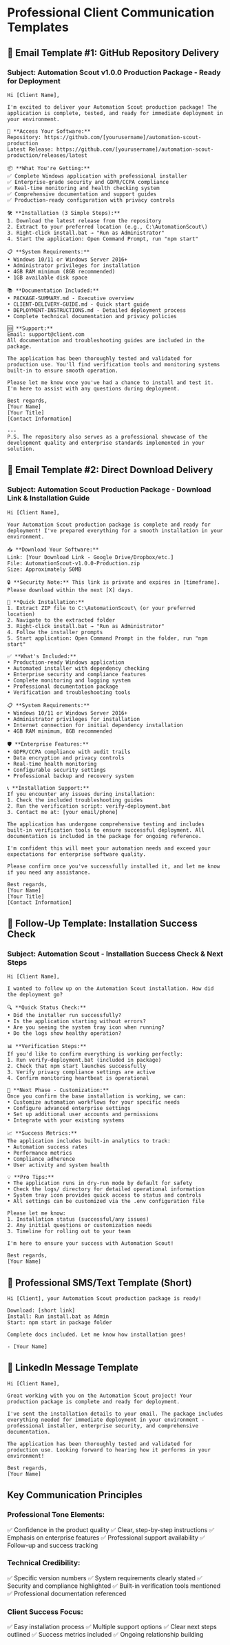 # Professional Client Communication Templates

## 🎯 Email Template #1: GitHub Repository Delivery

### Subject: Automation Scout v1.0.0 Production Package - Ready for Deployment

```
Hi [Client Name],

I'm excited to deliver your Automation Scout production package! The application is complete, tested, and ready for immediate deployment in your environment.

🚀 **Access Your Software:**
Repository: https://github.com/[yourusername]/automation-scout-production
Latest Release: https://github.com/[yourusername]/automation-scout-production/releases/latest

📦 **What You're Getting:**
✅ Complete Windows application with professional installer
✅ Enterprise-grade security and GDPR/CCPA compliance
✅ Real-time monitoring and health checking system
✅ Comprehensive documentation and support guides
✅ Production-ready configuration with privacy controls

🛠️ **Installation (3 Simple Steps):**
1. Download the latest release from the repository
2. Extract to your preferred location (e.g., C:\AutomationScout\)
3. Right-click install.bat → "Run as Administrator"
4. Start the application: Open Command Prompt, run "npm start"

📋 **System Requirements:**
• Windows 10/11 or Windows Server 2016+
• Administrator privileges for installation
• 4GB RAM minimum (8GB recommended)
• 1GB available disk space

📚 **Documentation Included:**
• PACKAGE-SUMMARY.md - Executive overview
• CLIENT-DELIVERY-GUIDE.md - Quick start guide  
• DEPLOYMENT-INSTRUCTIONS.md - Detailed deployment process
• Complete technical documentation and privacy policies

🆘 **Support:**
Email: support@client.com
All documentation and troubleshooting guides are included in the package.

The application has been thoroughly tested and validated for production use. You'll find verification tools and monitoring systems built-in to ensure smooth operation.

Please let me know once you've had a chance to install and test it. I'm here to assist with any questions during deployment.

Best regards,
[Your Name]
[Your Title]
[Contact Information]

---
P.S. The repository also serves as a professional showcase of the development quality and enterprise standards implemented in your solution.
```

## 🎯 Email Template #2: Direct Download Delivery

### Subject: Automation Scout Production Package - Download Link & Installation Guide

```
Hi [Client Name],

Your Automation Scout production package is complete and ready for deployment! I've prepared everything for a smooth installation in your environment.

📥 **Download Your Software:**
Link: [Your Download Link - Google Drive/Dropbox/etc.]
File: AutomationScout-v1.0.0-Production.zip
Size: Approximately 50MB

🔒 **Security Note:** This link is private and expires in [timeframe]. Please download within the next [X] days.

🚀 **Quick Installation:**
1. Extract ZIP file to C:\AutomationScout\ (or your preferred location)
2. Navigate to the extracted folder
3. Right-click install.bat → "Run as Administrator"
4. Follow the installer prompts
5. Start application: Open Command Prompt in the folder, run "npm start"

✅ **What's Included:**
• Production-ready Windows application
• Automated installer with dependency checking
• Enterprise security and compliance features
• Complete monitoring and logging system
• Professional documentation package
• Verification and troubleshooting tools

📋 **System Requirements:**
• Windows 10/11 or Windows Server 2016+
• Administrator privileges for installation
• Internet connection for initial dependency installation
• 4GB RAM minimum, 8GB recommended

🛡️ **Enterprise Features:**
• GDPR/CCPA compliance with audit trails
• Data encryption and privacy controls
• Real-time health monitoring
• Configurable security settings
• Professional backup and recovery system

📞 **Installation Support:**
If you encounter any issues during installation:
1. Check the included troubleshooting guides
2. Run the verification script: verify-deployment.bat
3. Contact me at: [your email/phone]

The application has undergone comprehensive testing and includes built-in verification tools to ensure successful deployment. All documentation is included in the package for ongoing reference.

I'm confident this will meet your automation needs and exceed your expectations for enterprise software quality.

Please confirm once you've successfully installed it, and let me know if you need any assistance.

Best regards,
[Your Name]
[Your Title]
[Contact Information]
```

## 🎯 Follow-Up Template: Installation Success Check

### Subject: Automation Scout - Installation Success Check & Next Steps

```
Hi [Client Name],

I wanted to follow up on the Automation Scout installation. How did the deployment go?

🔍 **Quick Status Check:**
• Did the installer run successfully?
• Is the application starting without errors?
• Are you seeing the system tray icon when running?
• Do the logs show healthy operation?

📊 **Verification Steps:**
If you'd like to confirm everything is working perfectly:
1. Run verify-deployment.bat (included in package)
2. Check that npm start launches successfully
3. Verify privacy compliance settings are active
4. Confirm monitoring heartbeat is operational

🚀 **Next Phase - Customization:**
Once you confirm the base installation is working, we can:
• Customize automation workflows for your specific needs
• Configure advanced enterprise settings
• Set up additional user accounts and permissions
• Integrate with your existing systems

📈 **Success Metrics:**
The application includes built-in analytics to track:
• Automation success rates
• Performance metrics
• Compliance adherence
• User activity and system health

💡 **Pro Tips:**
• The application runs in dry-run mode by default for safety
• Check the logs/ directory for detailed operational information
• System tray icon provides quick access to status and controls
• All settings can be customized via the .env configuration file

Please let me know:
1. Installation status (successful/any issues)
2. Any initial questions or customization needs
3. Timeline for rolling out to your team

I'm here to ensure your success with Automation Scout!

Best regards,
[Your Name]
```

## 🎯 Professional SMS/Text Template (Short)

```
Hi [Client], your Automation Scout production package is ready! 

Download: [short link]
Install: Run install.bat as Admin
Start: npm start in package folder

Complete docs included. Let me know how installation goes!

- [Your Name]
```

## 🎯 LinkedIn Message Template

```
Hi [Client Name],

Great working with you on the Automation Scout project! Your production package is complete and ready for deployment.

I've sent the installation details to your email. The package includes everything needed for immediate deployment in your environment - professional installer, enterprise security, and comprehensive documentation.

The application has been thoroughly tested and validated for production use. Looking forward to hearing how it performs in your environment!

Best regards,
[Your Name]
```

## Key Communication Principles

### Professional Tone Elements:
✅ Confidence in the product quality
✅ Clear, step-by-step instructions
✅ Emphasis on enterprise features
✅ Professional support availability
✅ Follow-up and success tracking

### Technical Credibility:
✅ Specific version numbers
✅ System requirements clearly stated
✅ Security and compliance highlighted
✅ Built-in verification tools mentioned
✅ Professional documentation referenced

### Client Success Focus:
✅ Easy installation process
✅ Multiple support options
✅ Clear next steps outlined
✅ Success metrics included
✅ Ongoing relationship building